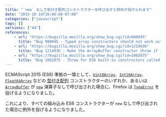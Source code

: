 ```yaml
---
title: "`new` なしで型付き配列コンストラクターを呼び出すと例外が投げられます"
date: "2015-10-14T16:00:00-07:00"
categories: ["javascript"]
tags: []
versions: ["44"]
references:
    - url: "https://bugzilla.mozilla.org/show_bug.cgi?id=980945"
      title: "Bug 980945 - Typed array constructors should not work without \"new\" per spec"
    - url: "https://bugzilla.mozilla.org/show_bug.cgi?id=1214936"
      title: "Bug 1214936 - Make the ArrayBuffer constructor throw if invoked without 'new'"
    - url: "https://bugzilla.mozilla.org/show_bug.cgi?id=1062075"
      title: "Bug 1062075 - Throw for ES6 built-in constructors called without `new`"
---
```

ECMAScript 2015 (ES6) 準拠の一環として、[`Uint8Array`](https://developer.mozilla.org/ja/docs/Web/JavaScript/Reference/Global_Objects/Uint8Array)、[`Int16Array`](https://developer.mozilla.org/ja/docs/Web/JavaScript/Reference/Global_Objects/Int16Array)、[`Float64Array`](https://developer.mozilla.org/ja/docs/Web/JavaScript/Reference/Global_Objects/Float64Array) などの [型付き配列](https://developer.mozilla.org/ja/docs/Web/JavaScript/Typed_arrays) コンストラクターのいずれか、あるいは [`ArrayBuffer`](https://developer.mozilla.org/ja/docs/Web/JavaScript/Reference/Global_Objects/ArrayBuffer) が [`new`](https://developer.mozilla.org/ja/docs/Web/JavaScript/Reference/Operators/new) 演算子なしで呼び出された場合に、Firefox は [`TypeError`](https://developer.mozilla.org/ja/docs/Web/JavaScript/Reference/Global_Objects/TypeError) を投げるようになりました。

これにより、すべての組み込み ES6 コンストラクターが `new` なしで呼び出された場合に例外を投げるようになりました。
